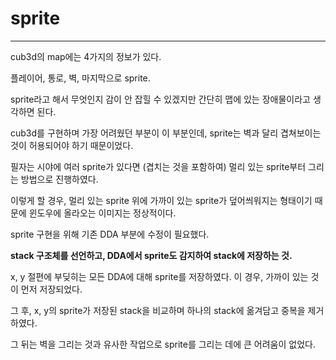 # sprite

---

cub3d의 map에는 4가지의 정보가 있다.

플레이어, 통로, 벽, 마지막으로 sprite.

sprite라고 해서 무엇인지 감이 안 잡힐 수 있겠지만 간단히 맵에 있는 장애물이라고 생각하면 된다.

cub3d를 구현하며 가장 어려웠던 부분이 이 부분인데, sprite는 벽과 달리 겹쳐보이는 것이 허용되어야 하기 때문이었다.

필자는 시야에 여러 sprite가 있다면 (겹치는 것을 포함하여) 멀리 있는 sprite부터 그리는 방법으로 진행하였다.

이렇게 할 경우, 멀리 있는 sprite 위에 가까이 있는 sprite가 덮어씌워지는 형태이기 때문에 윈도우에 올라오는 이미지는 정상적이다.

sprite 구현을 위해 기존 DDA 부분에 수정이 필요했다.

**stack 구조체를 선언하고, DDA에서 sprite도 감지하여 stack에 저장하는 것.**

x, y 절편에 부딪히는 모든 DDA에 대해 sprite를 저장하였다. 이 경우, 가까이 있는 것이 먼저 저장되었다.

그 후, x, y의 sprite가 저장된 stack을 비교하며 하나의 stack에 옮겨담고 중복을 제거하였다.

그 뒤는 벽을 그리는 것과 유사한 작업으로 sprite를 그리는 데에 큰 어려움이 없었다.

